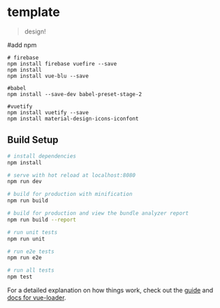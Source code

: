 # template

> design!

#add npm

```npm
# firebase
npm install firebase vuefire --save
npm install 
npm install vue-blu --save

#babel
npm install --save-dev babel-preset-stage-2

#vuetify
npm install vuetify --save
npm install material-design-icons-iconfont
```

## Build Setup

``` bash
# install dependencies
npm install

# serve with hot reload at localhost:8080
npm run dev

# build for production with minification
npm run build

# build for production and view the bundle analyzer report
npm run build --report

# run unit tests
npm run unit

# run e2e tests
npm run e2e

# run all tests
npm test
```

For a detailed explanation on how things work, check out the [guide](http://vuejs-templates.github.io/webpack/) and [docs for vue-loader](http://vuejs.github.io/vue-loader).
                               